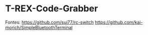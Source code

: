 # T-REX-Code-Grabber

Fontes:
  https://github.com/sui77/rc-switch
  https://github.com/kai-morich/SimpleBluetoothTerminal
